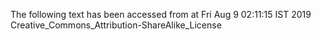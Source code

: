 The following text has been accessed from at Fri Aug 9 02:11:15 IST 2019
Creative_Commons_Attribution-ShareAlike_License

